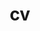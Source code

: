 ---
layout: cv
permalink: /assets/pdf/AidaTarighat_CV.pdf
title: cv
nav: true
nav_order: 1
cv_pdf: AidaTarighat_CV.pdf # you can also use external links here
description: 
toc:
  sidebar: left
---